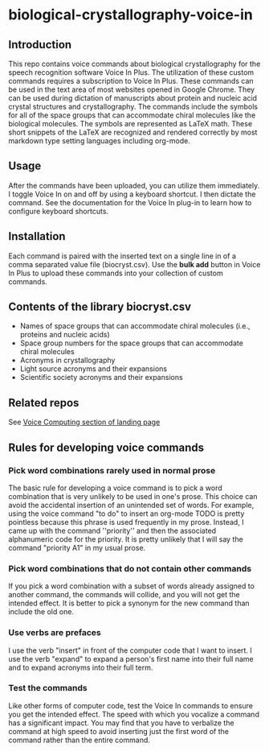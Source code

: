 # biological-crystallography-voice-in

## Introduction
This repo contains voice commands about biological crystallography for the speech recognition software Voice In Plus.
The utilization of these custom commands requires a subscription to Voice In Plus.
These commands can be used in the text area of most websites opened in Google Chrome.
They can be used during dictation of manuscripts about protein and nucleic acid crystal structures and crystallography.
The commands include the symbols for all of the space groups that can accommodate chiral molecules like the biological molecules.
The symbols are represented as LaTeX math.
These short snippets of the LaTeX are recognized and rendered correctly by most markdown type setting languages including org-mode.

## Usage
After the commands have been uploaded, you can utilize them immediately.
I toggle Voice In on and off by using a keyboard shortcut.
I then dictate the command.
See the documentation for the Voice In plug-in to learn how to configure keyboard shortcuts.

## Installation
Each command is paired with the inserted text on a single line in of a comma separated value file (biocryst.csv).
Use the **bulk add** button in Voice In Plus to upload these commands into your collection of custom commands.

## Contents of the library biocryst.csv

- Names of space groups that can accommodate chiral molecules (i.e., proteins and nucleic acids)
- Space group numbers for the space groups that can accommodate chiral molecules
- Acronyms in crystallography
- Light source acronyms and their expansions
- Scientific society acronyms and their expansions


## Related repos
See [Voice Computing section of landing page](https://github.com/MooersLab/MooersLab?tab=readme-ov-file#voice-computing)

## Rules for developing voice commands

### Pick word combinations rarely used in normal prose
The basic rule for developing a voice command is to pick a word combination that is very unlikely to be used in one's prose.
This choice can avoid the accidental insertion of an unintended set of words.
For example, using the voice command "to do" to insert an org-mode TODO is pretty pointless because this phrase is used frequently in my prose.
Instead, I came up with the command ''priority'' and then the associated alphanumeric code for the priority. 
It is pretty unlikely that I will say the command "priority A1" in my usual prose.

### Pick word combinations that do not contain other commands
If you pick a word combination with a subset of words already assigned to another command, the commands will collide, and you will not get the intended effect.
It is better to pick a synonym for the new command than include the old one.

### Use verbs are prefaces
I use the verb "insert" in front of the computer code that I want to insert.
I use the verb "expand" to expand a person's first name into their full name and to expand acronyms into their full term.

### Test the commands
Like other forms of computer code, test the Voice In commands to ensure you get the intended effect.
The speed with which you vocalize a command has a significant impact.
You may find that you have to verbalize the command at high speed to avoid inserting just the first word of the command rather than the entire command.

